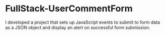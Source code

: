 # FullStack-UserCommentForm
I developed a project that sets up JavaScript events to submit to form data as a JSON object and display an alert on successful form submission.
